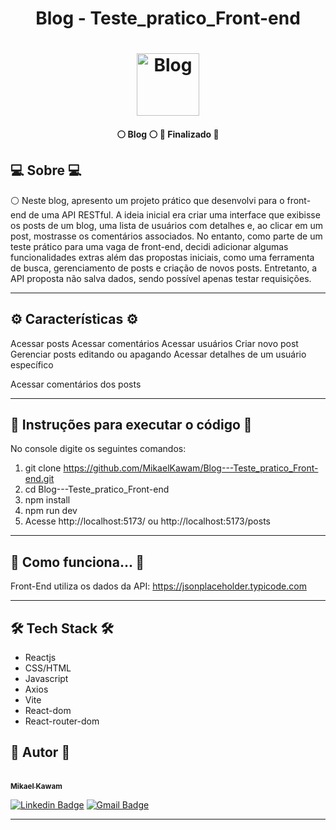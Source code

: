 # <p align="center"> Blog - Teste_pratico_Front-end <p>

</p>
<h1 align="center">
    <img alt="Blog" title="#Blog" src="https://cdn-icons-png.flaticon.com/512/10126/10126074.png" width="100" height="100"/>
</h1>

<h4 align="center"> 
	 ⚪ Blog ⚪ 
   🚀 Finalizado 🚀 
</h4>


## 💻 Sobre 💻

⚪ Neste blog, apresento um projeto prático que desenvolvi para o front-end de uma API RESTful. A ideia inicial era criar uma interface que exibisse os posts de um blog, uma lista de usuários com detalhes e, ao clicar em um post, mostrasse os comentários associados. No entanto, como parte de um teste prático para uma vaga de front-end, decidi adicionar algumas funcionalidades extras além das propostas iniciais, como uma ferramenta de busca, gerenciamento de posts e criação de novos posts. Entretanto, a API proposta não salva dados, sendo possível apenas testar requisições.



---

## ⚙️ Características ⚙️

Acessar posts
Acessar comentários
Acessar usuários
Criar novo post
Gerenciar posts editando ou apagando
Acessar detalhes de um usuário específico

Acessar comentários dos posts


---
## 🔴 Instruções para executar o código 🔴
No console digite os seguintes comandos:
1) git clone https://github.com/MikaelKawam/Blog---Teste_pratico_Front-end.git
2) cd Blog---Teste_pratico_Front-end 
2) npm install
3) npm run dev
4) Acesse http://localhost:5173/ ou http://localhost:5173/posts




---

## 🚀 Como funciona... 🚀

Front-End utiliza os dados da API:
https://jsonplaceholder.typicode.com




---

## 🛠 Tech Stack 🛠
<ul>
<li>Reactjs</li>
<li>CSS/HTML</li>
<li>Javascript</li>
<li>Axios</li>
<li>Vite </li>
<li>React-dom</li>
<li>React-router-dom</li>
</ul>


## 🦸 Autor 🦸

<a href="https://www.linkedin.com/in/mikaeldev/">
 
 <br />
 <sub><b>Mikael Kawam</b></sub></a> 
 <br />

[![Linkedin Badge](https://img.shields.io/badge/-Mikael-blue?style=flat-square&logo=Linkedin&logoColor=white&link=https://www.linkedin.com/in/mikaeldev/)](https://www.linkedin.com/in/mikaeldev/)
[![Gmail Badge](https://img.shields.io/badge/-mikaelkawam.dev@gmail.com-c14438?style=flat-square&logo=Gmail&logoColor=white&link=mailto:mikaelkawam.dev@gmail.com)](mailto:mikaelkawam.dev@gmail.com)

---
